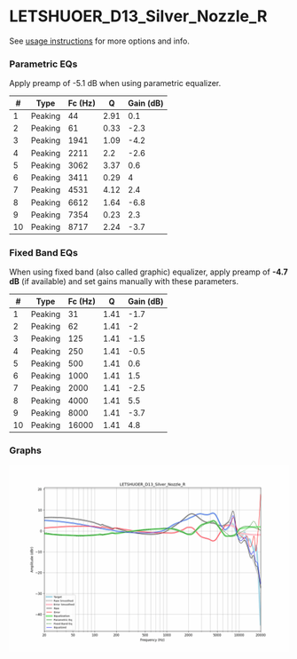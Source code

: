 # LETSHUOER_D13_Silver_Nozzle_R
See [usage instructions](https://github.com/jaakkopasanen/AutoEq#usage) for more options and info.

### Parametric EQs
Apply preamp of -5.1 dB when using parametric equalizer.

|   # | Type    |   Fc (Hz) |    Q |   Gain (dB) |
|-----|---------|-----------|------|-------------|
|   1 | Peaking |        44 | 2.91 |         0.1 |
|   2 | Peaking |        61 | 0.33 |        -2.3 |
|   3 | Peaking |      1941 | 1.09 |        -4.2 |
|   4 | Peaking |      2211 | 2.2  |        -2.6 |
|   5 | Peaking |      3062 | 3.37 |         0.6 |
|   6 | Peaking |      3411 | 0.29 |         4   |
|   7 | Peaking |      4531 | 4.12 |         2.4 |
|   8 | Peaking |      6612 | 1.64 |        -6.8 |
|   9 | Peaking |      7354 | 0.23 |         2.3 |
|  10 | Peaking |      8717 | 2.24 |        -3.7 |

### Fixed Band EQs
When using fixed band (also called graphic) equalizer, apply preamp of **-4.7 dB** (if available) and set gains manually with these parameters.

|   # | Type    |   Fc (Hz) |    Q |   Gain (dB) |
|-----|---------|-----------|------|-------------|
|   1 | Peaking |        31 | 1.41 |        -1.7 |
|   2 | Peaking |        62 | 1.41 |        -2   |
|   3 | Peaking |       125 | 1.41 |        -1.5 |
|   4 | Peaking |       250 | 1.41 |        -0.5 |
|   5 | Peaking |       500 | 1.41 |         0.6 |
|   6 | Peaking |      1000 | 1.41 |         1.5 |
|   7 | Peaking |      2000 | 1.41 |        -2.5 |
|   8 | Peaking |      4000 | 1.41 |         5.5 |
|   9 | Peaking |      8000 | 1.41 |        -3.7 |
|  10 | Peaking |     16000 | 1.41 |         4.8 |

### Graphs
![](./LETSHUOER_D13_Silver_Nozzle_R.png)
